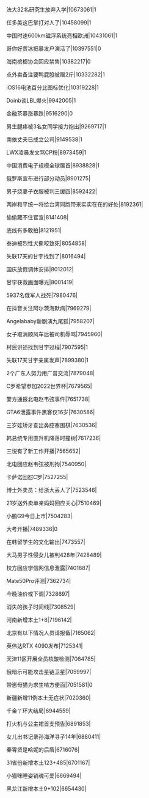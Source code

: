 法大32名研究生放弃入学|10673061|1

任多美这巴掌打对人了|10458099|1

中国时速600km磁浮系统亮相欧洲|10431061|1

哥你好贾冰把暴发户演活了|10397551|0

海南槟榔协会回应禁售|10382217|0

点外卖备注要鸭屁股被赠2斤|10332282|1

iOS16电池百分比图标优化|10319228|1

Doinb谈LBL爆火|9942005|1

金融茶暴涨暴跌|9516290|0

男生腿疼被3名女同学接力抱出|9269717|1

南依丈夫已成立公司|9149538|1

LWX凌晨发文骂CP粉|8973459|1

中国消费电子规模全球居首|8938828|1

俄罗斯宣布进行部分动员|8901275|

男子烧妻子衣服被判三缓四|8592422|

两岸和平统一将给台湾同胞带来实实在在的好处|8192361|

偷偷藏不住官宣|8141408|

底线有多敢拍|8121951|

泰迪被烈性犬撕咬致死|8054858|

失联17天的甘宇找到了|8016494|

国庆放假调休安排|8012012|

甘宇获救画面曝光|8001419|

5937名俄军人战死|7980476|

在抖音关注阿尔茨海默病|7969279|

Angelababy新剧演九尾狐|7958207|

女子取消顺风车后被司机辱骂|7945960|

村民讲述找到甘宇过程|7907595|1

失联17天甘宇亲属发声|7899380|1

2个广东人努力用广普交流|7879048|

C罗希望参加2022世界杯|7679565|

警方通报北电赵韦弦事件|7651738|

GTA6泄露事件黑客仅16岁|7630586|

三岁娃矫牙查出鼻腔塞围棋|7630536|

韩总统专用直升机降落时撞树|7617236|

三悦有了新工作开播|7565652|

北电回应赵韦弦被刑拘|7540950|

卡萨诺回怼C罗|7527255|

博士外卖员：给浙大丢人了|7523546|

21岁送外卖单亲妈妈回应关心|7510469|

小鹏G9今日上市|7504283|

大考开播|7489336|0

在韩留学生的文化输出|7473557|

大马男子性侵女儿被判428年|7428489|

校方回应学信网信息泄露|7401887|

Mate50Pro评测|7362734|

今晚油价或下调|7328697|

消失的孩子时间线|7308529|

河南新增本土1+8|7196142|

北京有以下情况人员请报备|7165062|

英伟达RTX 4090发布|7125341|

天津11区开展全员核酸检测|7084785|

俄暗示可能攻击星链卫星|7059997|

带崽母猫为求生啃方便面|7051581|0

新疆新增11例本土无症状|7020360|

千金丫环大结局|6944559|

打火机与公主裙首支预告|6891853|

女儿出书记录孙海洋寻子14年|6880411|

秦霄贤是哈妮的后盾|6716076|

31省份新增本土123+485|6701167|

小猫咪睡姿销魂可爱|6669494|

黑龙江新增本土9+102|6654430|

